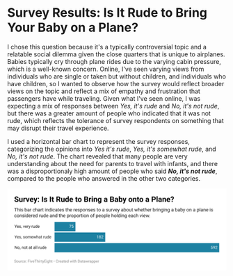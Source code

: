# Survey Results: Is It Rude to Bring Your Baby on a Plane?

I chose this question because it's a typically controversial topic and a relatable social dilemma given the close quarters that is unique to airplanes. Babies typically cry through plane rides due to the varying cabin pressure, which is a well-known concern. Online, I've seen varying views from individuals who are single or taken but without children, and individuals who have children, so I wanted to observe how the survey would reflect broader views on the topic and reflect a mix of empathy and frustration that passengers have while traveling. Given what I've seen online, I was expecting a mix of responses between *Yes, it's rude* and *No, it's not rude*, but there was a greater amount of people who indicated that it was not rude, which reflects the tolerance of survey respondents on something that may disrupt their travel experience.

I used a horizontal bar chart to represent the survey responses, categorizing the opinions into *Yes it's rude*, *Yes, it's somewhat rude*, and *No, it's not rude*. The chart revealed that many people are very understanding about the need for parents to travel with infants, and there was a disproportionaly high amount of people who said ***No, it's not rude***, compared to the people who answered in the other two categories.

![alt text](DataWrapper-Survey-IsItRudeToBringYourBabyOnAPlane.png)
